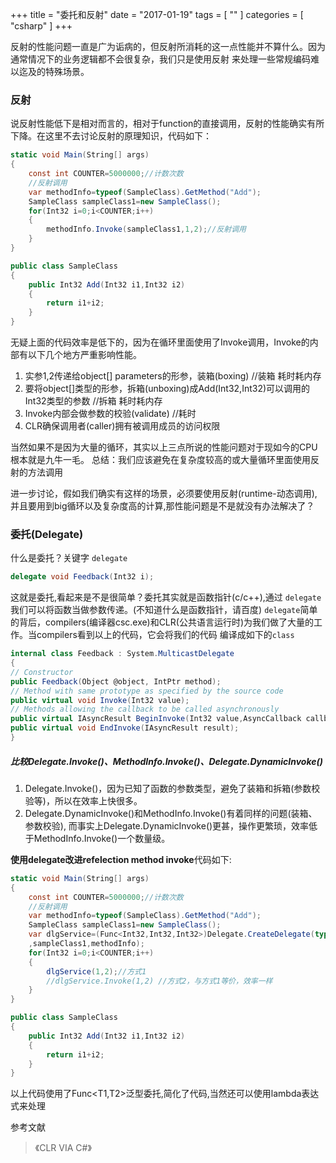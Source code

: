 +++
title = "委托和反射"
date = "2017-01-19"
tags = [ "" ]
categories = [ "csharp" ]
+++

反射的性能问题一直是广为诟病的，但反射所消耗的这一点性能并不算什么。因为通常情况下的业务逻辑都不会很复杂，我们只是使用反射
来处理一些常规编码难以迄及的特殊场景。
<!--more-->
### 反射

说反射性能低下是相对而言的，相对于function的直接调用，反射的性能确实有所下降。在这里不去讨论反射的原理知识，代码如下：

```cs
static void Main(String[] args)
{
    const int COUNTER=5000000;//计数次数
    //反射调用
    var methodInfo=typeof(SampleClass).GetMethod("Add");
    SampleClass sampleClass1=new SampleClass();
    for(Int32 i=0;i<COUNTER;i++)
    {
        methodInfo.Invoke(sampleClass1,1,2);//反射调用
    }
}

public class SampleClass
{
    public Int32 Add(Int32 i1,Int32 i2)
    {
        return i1+i2;
    }
}
```

无疑上面的代码效率是低下的，因为在循环里面使用了Invoke调用，Invoke的内部有以下几个地方严重影响性能。

1. 实参1,2传递给object[] parameters的形参，装箱(boxing) //装箱 耗时耗内存
2. 要将object[]类型的形参，拆箱(unboxing)成Add(Int32,Int32)可以调用的Int32类型的参数 //拆箱 耗时耗内存
3. Invoke内部会做参数的校验(validate) //耗时
4. CLR确保调用者(caller)拥有被调用成员的访问权限

当然如果不是因为大量的循环，其实以上三点所说的性能问题对于现如今的CPU根本就是九牛一毛。
总结：我们应该避免在复杂度较高的或大量循环里面使用反射的方法调用

进一步讨论，假如我们确实有这样的场景，必须要使用反射(runtime-动态调用),并且要用到big循环以及复杂度高的计算,那性能问题是不是就没有办法解决了？

### 委托(Delegate)
什么是委托？关键字 `delegate`

```cs
delegate void Feedback(Int32 i);
```
这就是委托,看起来是不是很简单？委托其实就是函数指针(c/c++),通过 `delegate`我们可以将函数当做参数传递。(不知道什么是函数指针，请百度)
`delegate`简单的背后，compilers(编译器csc.exe)和CLR(公共语言运行时)为我们做了大量的工作。当compilers看到以上的代码，它会将我们的代码
编译成如下的`class`

```cs
internal class Feedback : System.MulticastDelegate 
{
// Constructor
public Feedback(Object @object, IntPtr method);
// Method with same prototype as specified by the source code
public virtual void Invoke(Int32 value);
// Methods allowing the callback to be called asynchronously
public virtual IAsyncResult BeginInvoke(Int32 value,AsyncCallback callback, Object @object);
public virtual void EndInvoke(IAsyncResult result);
}
```

##### 比较Delegate.Invoke()、MethodInfo.Invoke()、Delegate.DynamicInvoke()

1. Delegate.Invoke()，因为已知了函数的参数类型，避免了装箱和拆箱(参数校验等)，所以在效率上快很多。
2. Delegate.DynamicInvoke()和MethodInfo.Invoke()有着同样的问题(装箱、参数校验),
而事实上Delegate.DynamicInvoke()更甚，操作更繁琐，效率低于MethodInfo.Invoke()一个数量级。

**使用delegate改进refelection method invoke**代码如下:

```cs
static void Main(String[] args)
{
    const int COUNTER=5000000;//计数次数
    //反射调用
    var methodInfo=typeof(SampleClass).GetMethod("Add");
    SampleClass sampleClass1=new SampleClass();
    var dlgService=(Func<Int32,Int32,Int32>)Delegate.CreateDelegate(typeof(Func<Int32,Int32,Int32>)
    ,sampleClass1,methodInfo);
    for(Int32 i=0;i<COUNTER;i++)
    {
        dlgService(1,2);//方式1
        //dlgService.Invoke(1,2) //方式2，与方式1等价，效率一样
    }
}

public class SampleClass
{
    public Int32 Add(Int32 i1,Int32 i2)
    {
        return i1+i2;
    }
}
```

以上代码使用了Func<T1,T2>泛型委托,简化了代码,当然还可以使用lambda表达式来处理

参考文献

> 《CLR VIA C#》
